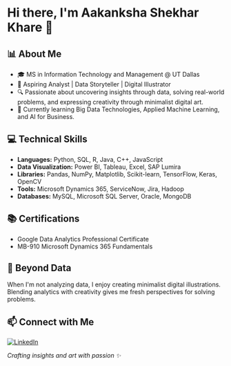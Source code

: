 # Hi there, I'm Aakanksha Shekhar Khare 👋

## 📊 About Me
- 🎓 MS in Information Technology and Management @ UT Dallas
- 💼 Aspiring Analyst | Data Storyteller | Digital Illustrator
- 🔍 Passionate about uncovering insights through data, solving real-world problems, and expressing creativity through minimalist digital art.
- 🧠 Currently learning Big Data Technologies, Applied Machine Learning, and AI for Business.

## 💻 Technical Skills
- **Languages:** Python, SQL, R, Java, C++, JavaScript
- **Data Visualization:** Power BI, Tableau, Excel, SAP Lumira
- **Libraries:** Pandas, NumPy, Matplotlib, Scikit-learn, TensorFlow, Keras, OpenCV
- **Tools:** Microsoft Dynamics 365, ServiceNow, Jira, Hadoop
- **Databases:** MySQL, Microsoft SQL Server, Oracle, MongoDB

## 📚 Certifications
- Google Data Analytics Professional Certificate
- MB-910 Microsoft Dynamics 365 Fundamentals

## 🎨 Beyond Data
When I'm not analyzing data, I enjoy creating minimalist digital illustrations.  
Blending analytics with creativity gives me fresh perspectives for solving problems.

## 📫 Connect with Me
[![LinkedIn](https://img.shields.io/badge/LinkedIn-Profile-blue?style=for-the-badge&logo=linkedin)](https://www.linkedin.com/in/aakanksha-khare/)


*Crafting insights and art with passion ✨*

